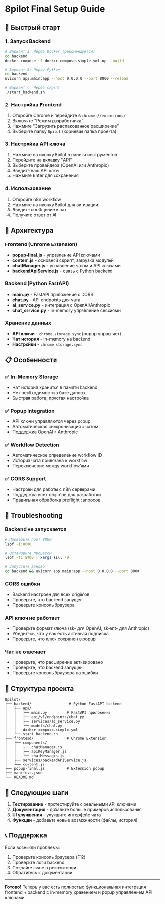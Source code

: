 # 8pilot Final Setup Guide

## 🚀 Быстрый старт

### 1. Запуск Backend
```bash
# Вариант A: Через Docker (рекомендуется)
cd backend
docker-compose -f docker-compose.simple.yml up --build

# Вариант B: Через Python
cd backend
uvicorn app.main:app --host 0.0.0.0 --port 8000 --reload

# Вариант C: Через скрипт
./start_backend.sh
```

### 2. Настройка Frontend
1. Откройте Chrome и перейдите в `chrome://extensions/`
2. Включите "Режим разработчика"
3. Нажмите "Загрузить распакованное расширение"
4. Выберите папку `8pilot` (корневая папка проекта)

### 3. Настройка API ключа
1. Нажмите на иконку 8pilot в панели инструментов
2. Перейдите на вкладку "API"
3. Выберите провайдера (OpenAI или Anthropic)
4. Введите ваш API ключ
5. Нажмите Enter для сохранения

### 4. Использование
1. Откройте n8n workflow
2. Нажмите на иконку 8pilot для активации
3. Введите сообщение в чат
4. Получите ответ от AI

## 🔧 Архитектура

### Frontend (Chrome Extension)
- **popup-final.js** - управление API ключами
- **content.js** - основной скрипт, загрузка модулей
- **chatManager.js** - управление чатом и API ключами
- **backendApiService.js** - связь с Python backend

### Backend (Python FastAPI)
- **main.py** - FastAPI приложение с CORS
- **chat.py** - API endpoints для чата
- **ai_service.py** - интеграция с OpenAI/Anthropic
- **chat_service.py** - in-memory управление сессиями

### Хранение данных
- **API ключи** - `chrome.storage.sync` (popup управляет)
- **Чат история** - in-memory на backend
- **Настройки** - `chrome.storage.sync`

## 📋 Особенности

### ✅ In-Memory Storage
- Чат история хранится в памяти backend
- Нет необходимости в базе данных
- Быстрая работа, простая настройка

### ✅ Popup Integration
- API ключи управляются через popup
- Автоматическая синхронизация с чатом
- Поддержка OpenAI и Anthropic

### ✅ Workflow Detection
- Автоматическое определение workflow ID
- История чата привязана к workflow
- Переключение между workflow'ами

### ✅ CORS Support
- Настроен для работы с n8n серверами
- Поддержка всех origin'ов для разработки
- Правильная обработка preflight запросов

## 🐛 Troubleshooting

### Backend не запускается
```bash
# Проверьте порт 8000
lsof -i:8000

# Остановите процессы
lsof -ti:8000 | xargs kill -9

# Запустите заново
cd backend && uvicorn app.main:app --host 0.0.0.0 --port 8000
```

### CORS ошибки
- Backend настроен для всех origin'ов
- Проверьте, что backend запущен
- Проверьте консоль браузера

### API ключ не работает
- Проверьте формат ключа (sk- для OpenAI, sk-ant- для Anthropic)
- Убедитесь, что у вас есть активная подписка
- Проверьте, что ключ сохранен в popup

### Чат не отвечает
- Проверьте, что расширение активировано
- Проверьте, что backend запущен
- Проверьте консоль браузера на ошибки

## 📁 Структура проекта

```
8pilot/
├── backend/                 # Python FastAPI backend
│   ├── app/
│   │   ├── main.py         # FastAPI приложение
│   │   ├── api/v1/endpoints/chat.py
│   │   ├── services/ai_service.py
│   │   └── models/chat.py
│   ├── docker-compose.simple.yml
│   └── start_backend.sh
├── frontend/               # Chrome Extension
│   ├── components/
│   │   ├── chatManager.js
│   │   ├── apiKeyManager.js
│   │   └── chatMessages.js
│   ├── services/backendAPIService.js
│   └── content.js
├── popup-final.js          # Extension popup
├── manifest.json
└── README.md
```

## 🎯 Следующие шаги

1. **Тестирование** - протестируйте с реальными API ключами
2. **Документация** - добавьте больше примеров использования
3. **UI улучшения** - улучшите интерфейс чата
4. **Функции** - добавьте новые возможности (файлы, история)

## 📞 Поддержка

Если возникли проблемы:
1. Проверьте консоль браузера (F12)
2. Проверьте логи backend
3. Создайте issue в репозитории
4. Обратитесь к документации

---

**Готово!** Теперь у вас есть полностью функциональная интеграция frontend + backend с in-memory хранением и popup управлением API ключами.
